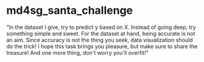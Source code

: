 # md4sg_santa_challenge

"In the dataset I give, try to predict y based on X. Instead of going deep, try something simple and sweet. For the dataset at hand, being accurate is not an aim. Since accuracy is not the thing you seek, data visualization should do the trick! I hope this task brings you pleasure, but make sure to share the treasure! And one more thing, don't worry you'll overfit!"
